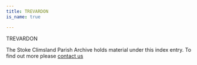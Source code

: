 ```yaml
---
title: TREVARDON
is_name: true

---
```


TREVARDON


The Stoke Climsland Parish Archive holds material under this index entry. To find out more please [contact us](/contact/)
